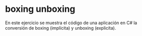 # boxing unboxing

En este ejercicio se muestra el código de una aplicación en C# la conversión de boxing (implícita) y unboxing (explicíta). 
